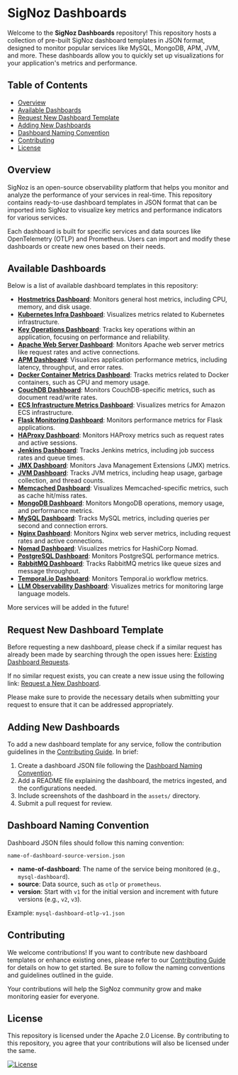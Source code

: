 # SigNoz Dashboards

Welcome to the **SigNoz Dashboards** repository! This repository hosts a collection of pre-built SigNoz dashboard templates in JSON format, designed to monitor popular services like MySQL, MongoDB, APM, JVM, and more. These dashboards allow you to quickly set up visualizations for your application's metrics and performance.

## Table of Contents

- [Overview](#overview)
- [Available Dashboards](#available-dashboards)
- [Request New Dashboard Template](#request-new-dashboard-template)
- [Adding New Dashboards](#adding-new-dashboards)
- [Dashboard Naming Convention](#dashboard-naming-convention)
- [Contributing](#contributing)
- [License](#license)

## Overview

SigNoz is an open-source observability platform that helps you monitor and analyze the performance of your services in real-time. This repository contains ready-to-use dashboard templates in JSON format that can be imported into SigNoz to visualize key metrics and performance indicators for various services.

Each dashboard is built for specific services and data sources like OpenTelemetry (OTLP) and Prometheus. Users can import and modify these dashboards or create new ones based on their needs.

## Available Dashboards

Below is a list of available dashboard templates in this repository:

- [**Hostmetrics Dashboard**](https://github.com/SigNoz/dashboards/tree/main/hostmetrics): Monitors general host metrics, including CPU, memory, and disk usage.
- [**Kubernetes Infra Dashboard**](https://github.com/SigNoz/dashboards/tree/main/k8s-infra-metrics): Visualizes metrics related to Kubernetes infrastructure.
- [**Key Operations Dashboard**](https://github.com/SigNoz/dashboards/tree/main/key-operations): Tracks key operations within an application, focusing on performance and reliability.
- [**Apache Web Server Dashboard**](https://github.com/SigNoz/dashboards/tree/main/apache-web-server): Monitors Apache web server metrics like request rates and active connections.
- [**APM Dashboard**](https://github.com/SigNoz/dashboards/tree/main/apm): Visualizes application performance metrics, including latency, throughput, and error rates.
- [**Docker Container Metrics Dashboard**](https://github.com/SigNoz/dashboards/tree/main/container-metrics): Tracks metrics related to Docker containers, such as CPU and memory usage.
- [**CouchDB Dashboard**](https://github.com/SigNoz/dashboards/tree/main/couchdb): Monitors CouchDB-specific metrics, such as document read/write rates.
- [**ECS Infrastructure Metrics Dashboard**](https://github.com/SigNoz/dashboards/tree/main/ecs-infra-metrics): Visualizes metrics for Amazon ECS infrastructure.
- [**Flask Monitoring Dashboard**](https://github.com/SigNoz/dashboards/tree/main/flask-monitoring): Monitors performance metrics for Flask applications.
- [**HAProxy Dashboard**](https://github.com/SigNoz/dashboards/tree/main/haproxy): Monitors HAProxy metrics such as request rates and active sessions.
- [**Jenkins Dashboard**](https://github.com/SigNoz/dashboards/tree/main/jenkins): Tracks Jenkins metrics, including job success rates and queue times.
- [**JMX Dashboard**](https://github.com/SigNoz/dashboards/tree/main/jmx): Monitors Java Management Extensions (JMX) metrics.
- [**JVM Dashboard**](https://github.com/SigNoz/dashboards/tree/main/jvm): Tracks JVM metrics, including heap usage, garbage collection, and thread counts.
- [**Memcached Dashboard**](https://github.com/SigNoz/dashboards/tree/main/memcached): Visualizes Memcached-specific metrics, such as cache hit/miss rates.
- [**MongoDB Dashboard**](https://github.com/SigNoz/dashboards/tree/main/mongodb): Monitors MongoDB operations, memory usage, and performance metrics.
- [**MySQL Dashboard**](https://github.com/SigNoz/dashboards/tree/main/mysql): Tracks MySQL metrics, including queries per second and connection errors.
- [**Nginx Dashboard**](https://github.com/SigNoz/dashboards/tree/main/nginx): Monitors Nginx web server metrics, including request rates and active connections.
- [**Nomad Dashboard**](https://github.com/SigNoz/dashboards/tree/main/nomad): Visualizes metrics for HashiCorp Nomad.
- [**PostgreSQL Dashboard**](https://github.com/SigNoz/dashboards/tree/main/postgresql): Monitors PostgreSQL performance metrics.
- [**RabbitMQ Dashboard**](https://github.com/SigNoz/dashboards/tree/main/rabbitmq): Tracks RabbitMQ metrics like queue sizes and message throughput.
- [**Temporal.io Dashboard**](https://github.com/SigNoz/dashboards/tree/main/temporal.io): Monitors Temporal.io workflow metrics.
- [**LLM Observability Dashboard**](https://github.com/SigNoz/dashboards/tree/main/llm-observability): Visualizes metrics for monitoring large language models.

More services will be added in the future!

## Request New Dashboard Template

Before requesting a new dashboard, please check if a similar request has already been made by searching through the open issues here: [Existing Dashboard Requests](https://github.com/SigNoz/signoz/issues?q=is%3Aopen+is%3Aissue+label%3Adashboard-template).

If no similar request exists, you can create a new issue using the following link: [Request a New Dashboard](https://github.com/SigNoz/signoz/issues/new?assignees=&labels=dashboard-template&projects=&template=request_dashboard.md&title=).

Please make sure to provide the necessary details when submitting your request to ensure that it can be addressed appropriately.

## Adding New Dashboards

To add a new dashboard template for any service, follow the contribution guidelines in the [Contributing Guide](CONTRIBUTING.md). In brief:

1. Create a dashboard JSON file following the [Dashboard Naming Convention](#dashboard-naming-convention).
2. Add a README file explaining the dashboard, the metrics ingested, and the configurations needed.
3. Include screenshots of the dashboard in the `assets/` directory.
4. Submit a pull request for review.

## Dashboard Naming Convention

Dashboard JSON files should follow this naming convention:

```
name-of-dashboard-source-version.json
```

- **name-of-dashboard**: The name of the service being monitored (e.g., `mysql-dashboard`).
- **source**: Data source, such as `otlp` or `prometheus`.
- **version**: Start with `v1` for the initial version and increment with future versions (e.g., `v2`, `v3`).

Example: `mysql-dashboard-otlp-v1.json`

## Contributing

We welcome contributions! If you want to contribute new dashboard templates or enhance existing ones, please refer to our [Contributing Guide](CONTRIBUTING.md) for details on how to get started. Be sure to follow the naming conventions and guidelines outlined in the guide.

Your contributions will help the SigNoz community grow and make monitoring easier for everyone.

## License

This repository is licensed under the Apache 2.0 License. By contributing to this repository, you agree that your contributions will also be licensed under the same.

[![License](https://img.shields.io/badge/License-Apache_2.0-yellowgreen.svg)](https://opensource.org/licenses/Apache-2.0)
